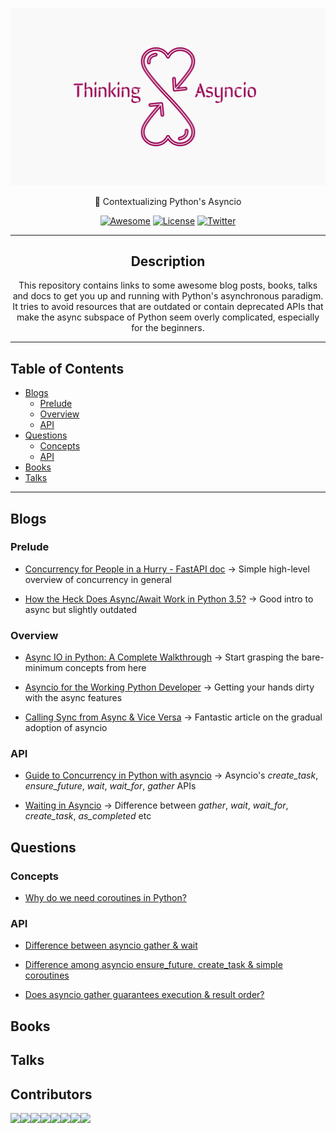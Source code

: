 <div align="center">

![art](./art.png)

🔰 Contextualizing Python's Asyncio

[![Awesome](https://awesome.re/badge-flat.svg)](https://awesome.re)
[![License](https://img.shields.io/cocoapods/l/AFNetworking?style=flat-square)](https://github.com/rednafi/think-asyncio/blob/master/LICENSE)
[![Twitter](https://img.shields.io/twitter/follow/rednafi?style=flat-square)](https://twitter.com/rednafi)

</div>

---

<div align="center">

## Description

This repository contains links to some awesome blog posts, books, talks and docs to get you up and running with Python's asynchronous paradigm. It tries to avoid resources that are outdated or contain deprecated APIs that make the async subspace of Python seem overly complicated, especially for the beginners.

</div>

---

## Table of Contents

* [Blogs](#blogs)
    * [Prelude](#prelude)
    * [Overview](#overview)
    * [API](#api)
* [Questions](#questions)
    * [Concepts](#concepts)
    * [API](#api-1)
* [Books](#books)
* [Talks](#talks)

---

## Blogs

### Prelude

* [Concurrency for People in a Hurry - FastAPI doc](https://fastapi.tiangolo.com/async/) -> Simple high-level overview of concurrency in general

* [How the Heck Does Async/Await Work in Python 3.5?](https://snarky.ca/how-the-heck-does-async-await-work-in-python-3-5/) -> Good intro to async but slightly outdated


### Overview

* [Async IO in Python: A Complete Walkthrough](https://realpython.com/async-io-python/) -> Start grasping the bare-minimum concepts from here

* [Asyncio for the Working Python Developer](https://yeray.dev/python/asyncio/asyncio-for-the-working-python-developer) -> Getting your hands dirty with the async features

* [Calling Sync from Async & Vice Versa](https://www.aeracode.org/2018/02/19/python-async-simplified/) -> Fantastic article on the gradual adoption of asyncio


### API


* [Guide to Concurrency in Python with asyncio](https://www.integralist.co.uk/posts/python-asyncio/#gather) -> Asyncio's *create_task*, *ensure_future*, *wait*, *wait_for*, *gather* APIs

* [Waiting in Asyncio](https://hynek.me/articles/waiting-in-asyncio/) -> Difference between *gather*, *wait*, *wait_for*, *create_task*, *as_completed* etc


## Questions

### Concepts

* [Why do we need coroutines in Python?](https://stackoverflow.com/questions/40925797/why-do-we-need-coroutines-in-python)


### API

* [Difference between asyncio gather & wait](https://stackoverflow.com/questions/42231161/asyncio-gather-vs-asyncio-wait#:~:text=gather%20mainly%20focuses%20on%20gathering,just%20waits%20on%20the%20futures.)

* [Difference among asyncio ensure_future, create_task & simple coroutines](https://stackoverflow.com/questions/36342899/asyncio-ensure-future-vs-baseeventloop-create-task-vs-simple-coroutine#:~:text=ensure_future%20is%20a%20method%20to,implement%20this%20function%20different%20ways.)

* [Does asyncio gather guarantees execution & result order?](https://stackoverflow.com/questions/54668701/asyncio-gather-scheduling-order-guarantee#:~:text=Yes%2C%20at%20least%20from%20the,of%20them%20one%20by%20one.)

## Books

## Talks

## Contributors

[![](https://sourcerer.io/fame/rednafi/rednafi/thinking-asyncio/images/0)](https://sourcerer.io/fame/rednafi/rednafi/thinking-asyncio/links/0)[![](https://sourcerer.io/fame/rednafi/rednafi/thinking-asyncio/images/1)](https://sourcerer.io/fame/rednafi/rednafi/thinking-asyncio/links/1)[![](https://sourcerer.io/fame/rednafi/rednafi/thinking-asyncio/images/2)](https://sourcerer.io/fame/rednafi/rednafi/thinking-asyncio/links/2)[![](https://sourcerer.io/fame/rednafi/rednafi/thinking-asyncio/images/3)](https://sourcerer.io/fame/rednafi/rednafi/thinking-asyncio/links/3)[![](https://sourcerer.io/fame/rednafi/rednafi/thinking-asyncio/images/4)](https://sourcerer.io/fame/rednafi/rednafi/thinking-asyncio/links/4)[![](https://sourcerer.io/fame/rednafi/rednafi/thinking-asyncio/images/5)](https://sourcerer.io/fame/rednafi/rednafi/thinking-asyncio/links/5)[![](https://sourcerer.io/fame/rednafi/rednafi/thinking-asyncio/images/6)](https://sourcerer.io/fame/rednafi/rednafi/thinking-asyncio/links/6)[![](https://sourcerer.io/fame/rednafi/rednafi/thinking-asyncio/images/7)](https://sourcerer.io/fame/rednafi/rednafi/thinking-asyncio/links/7)
